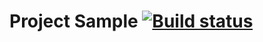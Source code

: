 # Project Sample [![Build status](https://ci.appveyor.com/api/projects/status/bviu28m20n1ti6is?svg=true)](https://ci.appveyor.com/project/osmyswait/web)
